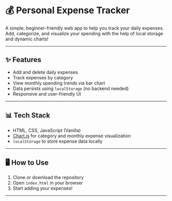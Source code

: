 # 💰 Personal Expense Tracker

A simple, beginner-friendly web app to help you track your daily expenses. Add, categorize, and visualize your spending with the help of local storage and dynamic charts!

---

## ✨ Features

- Add and delete daily expenses
- Track expenses by category
- View monthly spending trends via bar chart
- Data persists using `localStorage` (no backend needed)
- Responsive and user-friendly UI

---

## 📊 Tech Stack

- HTML, CSS, JavaScript (Vanilla)
- [Chart.js](https://www.chartjs.org/) for category and monthly expense visualization
- `localStorage` to store expense data locally

---

## 🖥️ How to Use

1. Clone or download the repository
2. Open `index.html` in your browser
3. Start adding your expenses!

---


